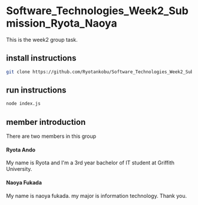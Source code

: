 # Software_Technologies_Week2_Submission_Ryota_Naoya

This is the week2 group task.

## install instructions

```sh
git clone https://github.com/Ryotankobu/Software_Technologies_Week2_Submission_Ryota_Naoya.git
```

## run instructions

```sh
node index.js
```

## member introduction

There are two members in this group

#### Ryota Ando

My name is Ryota and I'm a 3rd year bachelor of IT student at Griffith University.

#### Naoya Fukada

My name is naoya fukada. my major is information technology. Thank you.
